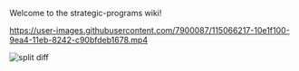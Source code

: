Welcome to the strategic-programs wiki!


https://user-images.githubusercontent.com/7900087/115066217-10e1f100-9ea4-11eb-8242-c90bfdeb1678.mp4

![split diff](https://user-images.githubusercontent.com/7900087/110043251-ef65e500-7cfb-11eb-8082-2e206b287416.gif)
